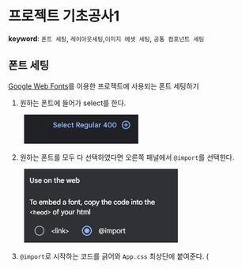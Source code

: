 # 프로젝트 기초공사1

**keyword**: `폰트 세팅`, `레이아웃세팅`,`이미지 에셋 세팅`, `공통 컴포넌트 세팅`



## 폰트 세팅

[Google Web Fonts](https://fonts.google.com/)를 이용한 프로젝트에 사용되는 폰트 세팅하기 



1. 원하는 폰트에 들어가 select를 한다.

        ![](assets/2023-01-17-11-42-33-image.png)

2. 원하는 폰트를 모두 다 선택하였다면 오른쪽 패널에서 `@import`를 선택한다.

        ![](assets/2023-01-17-11-43-25-image.png)

3. `@import`로 시작하는 코드를 긁어와 `App.css` 최상단에 붙여준다. (<style> 태그는 제외)

        ![](assets/2023-01-17-11-45-47-image.png)

4. 원하는 폰트를 font-family로 불러와 사용하면 된다.

        ![](assets/2023-01-17-11-46-16-image.png)    



실제로 App.css에 적용시킨 모습.

```css
/* App.css */
@import url("https://fonts.googleapis.com/css2?family=Nanum+Pen+Script&family=Yeon+Sung&display=swap");

.App {
  padding: 20px;
  font-family: "Nanum Pen Script", cursive;
  font-family: "Yeon Sung", cursive;
}

```



## 레이아웃 세팅

모든 페이지에 반영되는 레이아웃 세팅

![](assets/2023-01-17-11-48-05-image.png)

모든 페이지의 메인 콘텐츠는 흰색 바탕에 그림자가 있고 그 아래 바탕은 회색 등등의 기본적인 설정을 해준다.

```css
/* App.css */
@import url("https://fonts.googleapis.com/css2?family=Nanum+Pen+Script&family=Yeon+Sung&display=swap");

body {
  background-color: #f6f6f6;
  display: flex;
  justify-content: center;
  align-items: center;
  font-family: "Nanum Pen Script";
  min-height: 100vh;
  margin: 0;
}

@media (min-width: 650px) {
  .App {
    width: 640px;
  }
}
@media (max-width: 650px) {
  .App {
    width: 90vw;
  }
}

#root {
  background-color: white;
  box-shadow: rgba(100, 100, 111, 0.2) 0px 7px 29px 0px;
}

.App {
  min-height: 100vh;
  padding-left: 20px;
  padding-right: 20px;
}

```

 

## 이미지 에셋 세팅

감정 이미지들을 프로젝트에서 불러와 사용할 수 있는 환경 세팅

`public` 폴더 안에 `assets`라는 폴더를 만들고 그 안에 이미지들을 따로 저장한다.

![](assets/2023-01-17-12-00-40-image.png)

이 이미지를 사용하고 싶다면 `img` 태그의 `src` 부분에 {`process.env.PUBLIC_URL` + `퍼블릭 폴더 내 이미지의 주소` }로 작성하면 된다. 여기서 `process.env.PUBLIC_URL`은 현재 프로젝트 내 public 폴더의 위치를 의미한다.

```javascript
function App() {
  return (
    <BrowserRouter>
      <div className="App">
        <h2>App.js</h2>
        <img src={process.env.PUBLIC_URL + `/assets/emotion1.png`} />
        <Routes>
          <Route path="/" element={<Home />} />
          <Route path="/new" element={<New />} />
          <Route path="/edit" element={<Edit />} />
          <Route path="/diary/:id" element={<Diary />} />
        </Routes>
      </div>
    </BrowserRouter>
  );
}
```



## 공통 컴포넌트 세팅

모든 페이지에 공통으로 사용되는 버튼, 헤더 컴포넌트 세팅



#### 공통으로 사용되는 버튼

<img src="assets/2023-01-17-12-09-09-image.png" title="" alt="" width="351">

 `type`에 따라 버튼의 배경색, 글자색 등을 달리한다. 

`text`는 그 버튼 속의 어떠한 글자가 들어갈 것인지 정한다.

`onClick`은 버튼을 눌렀을 때 어떠한 함수가 실행될지를 정한다.

<img src="assets/2023-01-17-12-11-07-image.png" title="" alt="" width="381">

공통적인 버튼의 외관(`padding`, `font`, `border-radius` 등)은 `MyButton`이라는 공통 버튼 클래스로 정의하여 사용한다.  `type`에 따라 달라지는 외관은 `MyButton_{type}`의 클래스로 따로 정의하여 사용한다. 

```css
/* MyButton */
.MyButton {
  cursor: pointer;
  border: none;
  border-radius: 5px;
  padding: 10px 20px 10px 20px;
  font-size: 18px;
  white-space: nowrap;
  font-family: "Nanum Pen Script";
}
.MyButton_default {
  background-color: #ececec;
  color: black;
}
.MyButton_positive {
  background-color: #64c964;
  color: white;
}
.MyButton_negative {
  background-color: #fd565f;
  color: white;
}
```

혹시나하는 타입 입력 에러를 막고자, 

`defaultProps()`을 통해 `type`의 초기값을 설정하고 

`type`이 잘못 입력되었을 때, 모두 `default` 타입을 갖게하는 `btnType`을 따로 정의하여 사용한다.

```javascript
const MyButton = ({ text, type, onClick }) => {
  const btnType = ["positive", "negative"].includes(type) ? type : "default";
  return (
    <button
      className={["MyButton", `MyButton_${btnType}`].join(" ")}
      onClick={onClick}
    >
      {text}
    </button>
  );
};

MyButton.defaultProps = {
  type: "default",
};

export default MyButton;
efault MyButton;

```



#### 공통으로 사용되는 헤더

<img src="assets/2023-01-17-12-09-54-image.png" title="" alt="" width="317">



![](assets/2023-01-17-12-53-08-image.png)

헤더에는 규칙이 존재하는데, 가운데에는 헤드 텍스트(`headText`)가 존재하고, 왼쪽 자식(`leftChild`)과 오른쪽 자식(`rightChild`)에는 버튼이 존재할 수도 있고 존재하지 않을 수도 있다.

먼저, `MyHeader` 컴포넌트를 만들어서 `headText`, `leftChild`, `rightChild`를 props로 전달받을 수 있도록 한다. 그리고 각각의 className을 지정하여 css를 적용할 수 있도록 한다.

```javascript
const MyHeader = ({ headText, leftChild, rightChild }) => {
  return (
    <header>
      <div className="head_btn_left">{leftChild}</div>
      <div className="head_text">{headText}</div>
      <div className="head_btn_right">{rightChild}</div>
    </header>
  );
};

export default MyHeader;

```

```css
/* HEADER */

header {
  padding-top: 20px;
  padding-bottom: 20px;

  display: flex;
  align-items: center;
  border-bottom: 1px solid #e2e2e2;
}

header > div {
  display: flex;
}

header .head_text {
  width: 50%;
  font-size: 25px;
  justify-content: center;
}

header .head_btn_left {
  width: 25%;
  justify-content: start;
}

header .head_btn_right {
  width: 25%;
  justify-content: end;
}
```

`App.js`에서 `MyHeader`를 불러오는데, `headerText`에는 넣고싶은 header 문구를, `leftChild`와 `rightChild`에는 버튼 컴포넌트를 props로 넣어준다. 

```javascript
function App() {
  return (
    <BrowserRouter>
      <div className="App">
        <MyHeader
          headText={"App"}
          leftChild={
            <MyButton text={"왼쪽 버튼"} onClick={() => alert("왼쪽 클릭")} />
          }
          rightChild={
            <MyButton
              text={"오른쪽 버튼"}
              onClick={() => alert("오른쪽 클릭")}
            />
          }
        />
        <h2>App.js</h2>
        <Routes>
          <Route path="/" element={<Home />} />
          <Route path="/new" element={<New />} />
          <Route path="/edit" element={<Edit />} />
          <Route path="/diary/:id" element={<Diary />} />
        </Routes>
      </div>
    </BrowserRouter>
  );
}
```

![](assets/2023-01-17-13-24-35-image.png)

완성된 모습이다.
